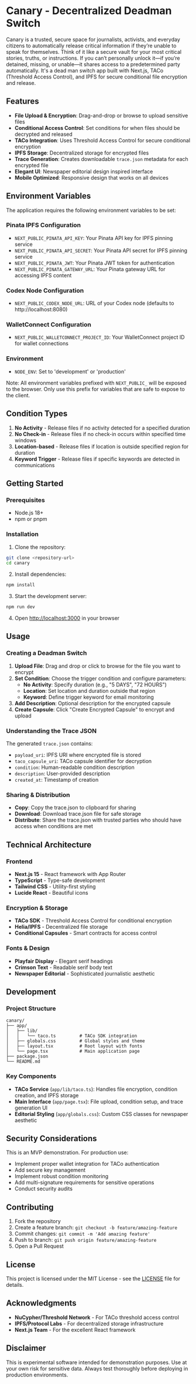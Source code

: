 # Canary - Decentralized Deadman Switch

Canary is a trusted, secure space for journalists, activists, and everyday citizens to automatically release critical information if they’re unable to speak for themselves. Think of it like a secure vault for your most critical stories, truths, or instructions. If you can’t personally unlock it—if you’re detained, missing, or unable—it shares access to a predetermined party automatically. It's a dead man switch app built with Next.js, TACo (Threshold Access Control), and IPFS for secure conditional file encryption and release.

## Features

- **File Upload & Encryption**: Drag-and-drop or browse to upload sensitive files
- **Conditional Access Control**: Set conditions for when files should be decrypted and released
- **TACo Integration**: Uses Threshold Access Control for secure conditional encryption
- **IPFS Storage**: Decentralized storage for encrypted files
- **Trace Generation**: Creates downloadable `trace.json` metadata for each encrypted file
- **Elegant UI**: Newspaper editorial design inspired interface
- **Mobile Optimized**: Responsive design that works on all devices

## Environment Variables

The application requires the following environment variables to be set:

### Pinata IPFS Configuration
- `NEXT_PUBLIC_PINATA_API_KEY`: Your Pinata API key for IPFS pinning service
- `NEXT_PUBLIC_PINATA_API_SECRET`: Your Pinata API secret for IPFS pinning service
- `NEXT_PUBLIC_PINATA_JWT`: Your Pinata JWT token for authentication
- `NEXT_PUBLIC_PINATA_GATEWAY_URL`: Your Pinata gateway URL for accessing IPFS content

### Codex Node Configuration
- `NEXT_PUBLIC_CODEX_NODE_URL`: URL of your Codex node (defaults to http://localhost:8080)

### WalletConnect Configuration
- `NEXT_PUBLIC_WALLETCONNECT_PROJECT_ID`: Your WalletConnect project ID for wallet connections

### Environment
- `NODE_ENV`: Set to 'development' or 'production'

Note: All environment variables prefixed with `NEXT_PUBLIC_` will be exposed to the browser. Only use this prefix for variables that are safe to expose to the client.

## Condition Types

1. **No Activity** - Release files if no activity detected for a specified duration
2. **No Check-in** - Release files if no check-in occurs within specified time windows
3. **Location-based** - Release files if location is outside specified region for duration
4. **Keyword Trigger** - Release files if specific keywords are detected in communications

## Getting Started

### Prerequisites

- Node.js 18+ 
- npm or pnpm

### Installation

1. Clone the repository:
```bash
git clone <repository-url>
cd canary
```

2. Install dependencies:
```bash
npm install
```

3. Start the development server:
```bash
npm run dev
```

4. Open [http://localhost:3000](http://localhost:3000) in your browser

## Usage

### Creating a Deadman Switch

1. **Upload File**: Drag and drop or click to browse for the file you want to encrypt
2. **Set Condition**: Choose the trigger condition and configure parameters:
   - **No Activity**: Specify duration (e.g., "5 DAYS", "72 HOURS")
   - **Location**: Set location and duration outside that region
   - **Keyword**: Define trigger keyword for email monitoring
3. **Add Description**: Optional description for the encrypted capsule
4. **Create Capsule**: Click "Create Encrypted Capsule" to encrypt and upload

### Understanding the Trace JSON

The generated `trace.json` contains:
- `payload_uri`: IPFS URI where encrypted file is stored
- `taco_capsule_uri`: TACo capsule identifier for decryption
- `condition`: Human-readable condition description
- `description`: User-provided description
- `created_at`: Timestamp of creation

### Sharing & Distribution

- **Copy**: Copy the trace.json to clipboard for sharing
- **Download**: Download trace.json file for safe storage
- **Distribute**: Share the trace.json with trusted parties who should have access when conditions are met

## Technical Architecture

### Frontend
- **Next.js 15** - React framework with App Router
- **TypeScript** - Type-safe development
- **Tailwind CSS** - Utility-first styling
- **Lucide React** - Beautiful icons

### Encryption & Storage
- **TACo SDK** - Threshold Access Control for conditional encryption
- **Helia/IPFS** - Decentralized file storage
- **Conditional Capsules** - Smart contracts for access control

### Fonts & Design
- **Playfair Display** - Elegant serif headings
- **Crimson Text** - Readable serif body text
- **Newspaper Editorial** - Sophisticated journalistic aesthetic

## Development

### Project Structure
```
canary/
├── app/
│   ├── lib/
│   │   └── taco.ts         # TACo SDK integration
│   ├── globals.css         # Global styles and theme
│   ├── layout.tsx          # Root layout with fonts
│   └── page.tsx            # Main application page
├── package.json
└── README.md
```

### Key Components

- **TACo Service** (`app/lib/taco.ts`): Handles file encryption, condition creation, and IPFS storage
- **Main Interface** (`app/page.tsx`): File upload, condition setup, and trace generation UI
- **Editorial Styling** (`app/globals.css`): Custom CSS classes for newspaper aesthetic

## Security Considerations

This is an MVP demonstration. For production use:

- Implement proper wallet integration for TACo authentication
- Add secure key management
- Implement robust condition monitoring
- Add multi-signature requirements for sensitive operations
- Conduct security audits

## Contributing

1. Fork the repository
2. Create a feature branch: `git checkout -b feature/amazing-feature`
3. Commit changes: `git commit -m 'Add amazing feature'`
4. Push to branch: `git push origin feature/amazing-feature`
5. Open a Pull Request

## License

This project is licensed under the MIT License - see the [LICENSE](https://opensource.org/license/MIT) file for details.

## Acknowledgments

- **NuCypher/Threshold Network** - For TACo threshold access control
- **IPFS/Protocol Labs** - For decentralized storage infrastructure
- **Next.js Team** - For the excellent React framework

## Disclaimer

This is experimental software intended for demonstration purposes. Use at your own risk for sensitive data. Always test thoroughly before deploying in production environments.
